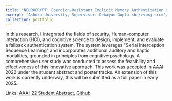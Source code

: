 ```yaml
---
title: "NEUROCRYPT: Coercion-Resistant Implicit Memory Authentication System"
excerpt: "Ashoka University, Supervisor: Debayan Gupta <br/><img src='/images/neurocrypt_high_level.png' style='width: 65%; height: 50%;'>"
collection: portfolio
---
```


In this research, I integrated the fields of security, Human-computer interaction (HCI), and cognitive science to design, implement, and evaluate a fallback authentication system. The system leverages "Serial Interception Sequence Learning" and incorporates additional auditory and haptic modalities, grounded in principles from cognitive psychology. A comprehensive user study was conducted to assess the feasibility and effectiveness of this innovative approach. This work was accepted in [AAAI](https://ojs.aaai.org/index.php/AAAI/issue/view/521) 2022 under the student abstract and poster tracks. An extension of this work is currently underway, this will be submitted as a full paper in early 2025. 

Links: [AAAI-22 Student Abstract](https://aaai.org/papers/13041-neurocrypt-coercion-resistant-implicit-memory-authentication-student-abstract/), [Github](https://github.com/ritulS/Neurocrypt_game)